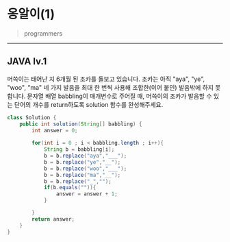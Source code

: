 # 옹알이(1)

> programmers
> 

---

## JAVA lv.1
머쓱이는 태어난 지 6개월 된 조카를 돌보고 있습니다. 조카는 아직 "aya", "ye", "woo", "ma" 네 가지 발음을 최대 한 번씩 사용해 조합한(이어 붙인) 발음밖에 하지 못합니다. 문자열 배열 babbling이 매개변수로 주어질 때, 머쓱이의 조카가 발음할 수 있는 단어의 개수를 return하도록 solution 함수를 완성해주세요.

```java
class Solution {
    public int solution(String[] babbling) {
        int answer = 0;
        
        for(int i = 0 ; i < babbling.length ; i++){
            String b = babbling[i];
            b = b.replace("aya","___");
            b = b.replace("ye","__");
            b = b.replace("woo","___");
            b = b.replace("ma","__");
            b = b.replace("_","");
            if(b.equals("")){
                answer = answer + 1;
            }

        }
        return answer;
    }
}
```
